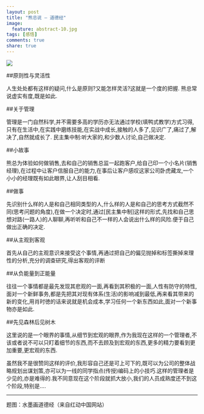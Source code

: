 ```yaml
---
layout: post
title: "熊总说 — 道德经"
image:
  feature: abstract-10.jpg
tags: [感悟]
comments: true
share: true
---
```


![](http://pic.yupoo.com/peigen123_v/Eon4pH75/9j41a.jpg)

##原则性与灵活性

人生处处都有这样的疑问,什么是原则?又能怎样灵活?这就是一个度的把握. 熊总常说虚实有度,既是如此.

##关于管理

管理是一门自然科学,并不需要多高的学历亦无法通过学校(填鸭式教学)方式习得,只有在生活中,在实践中磨练技能,在实战中成长,接触的人多了,见识广了,痛过了,解决了,自然就成长了. 民主集中制:听大家的,和少数人讨论,自己做决定.

##小故事

熊总为体验如何做销售,去和自己的销售总监一起跑客户,给自己印一个小名片(销售经理),在过程中让客户信服自己的能力,在事后让客户感叹这家公司卧虎藏龙,一个小小的经理既有如此眼界,让人刮目相看.

##做事

先识别什么样的人是和自己相同类型的人,什么样的人是和自己的思考方式截然不同(思考问题的角度),在做一个决定时,通过[民主集中制]这样的形式,先找和自己思想对路(一路人)的人聊聊,再听听和自己不一样的人会说出什么样的风险.便于自己做出正确的决定.

##从主观到客观

首先从自己的主观意识来接受这个事情,再通过把自己的偏见抛掉和标签撕掉来理性的分析,充分的调查研究,得出客观的评断

##从负能量到正能量

往往一个事情都是最先发现其悲观的一面,再看到其积极的一面,人性有防守的特性,面对一个新鲜事务,都是先把其对现有体系(生活)的影响减到最低,再来看其带来的新的变化,用肖时徳的话来说就是机会成本,学习任何一个新东西如此,面对一个新事物亦是如此.

##先见森林后见树木

这里说的是一个眼界的事情,从细节到宏观的眼界,作为我现在这样的一个管理者,不该或者说不可以只盯着细节的东西,而不去顾及到宏观的东西,更多的精力要看到更加重要,更宏观的东西.

虽然我不是很赞同这样的评价,我形容自己还是可上可下的,既可以为公司的整体战略规划出谋划策,亦可以为一线的同学指点(传授)编码上的小技巧.这样的管理者是少见的,亦是难得的.我不同意现在这个阶段就抓大放小,我们的人员成熟度还不到这个阶段,特别是….

---
题图：水墨画道德经（来自红动中国网站）